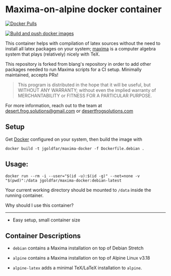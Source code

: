 Maxima-on-alpine docker container
=====

[![Docker Pulls](https://img.shields.io/docker/pulls/jgoldfar/maxima-docker.svg)](https://hub.docker.com/r/jgoldfar/maxima-docker/)

[![Build and push docker images](https://github.com/jgoldfar/maxima-docker/actions/workflows/build.yml/badge.svg)](https://github.com/jgoldfar/maxima-docker/actions/workflows/build.yml)

This container helps with compilation of latex sources without the need to install all latex packages on your system; [maxima](http://maxima.sourceforge.net/) is a computer algebra system that plays (relatively) nicely with TeX.

This repository is forked from blang's repository in order to add other packages needed to run Maxima scripts for a CI setup.
Minimally maintained, accepts PRs!

> This program is distributed in the hope that it will be useful,
> but WITHOUT ANY WARRANTY; without even the implied warranty of
> MERCHANTABILITY or FITNESS FOR A PARTICULAR PURPOSE.

For more information, reach out to the team at [desert.frog.solutions@gmail.com](mailto:desert.frog.solutions@gmail.com) or [desertfrogsolutions.com](https://desertfrogsolutions.com)


Setup
-----

Get [Docker](http://www.docker.io/) configured on your system, then build the image with

```shell
docker build -t jgoldfar/maxima-docker -f Dockerfile.debian .
```

Usage:
-----

```shell
docker run --rm -i --user="$(id -u):$(id -g)" --net=none -v "$(pwd)":/data jgoldfar/maxima-docker:debian-latest
```

Your current working directory should be mounted to `/data` inside the running container.

Why should I use this container?

-----

- Easy setup, small container size

## Container Descriptions

* `debian` contains a Maxima installation on top of Debian Stretch

* `alpine` contains a Maxima installation on top of Alpine Linux v3.18

* `alpine-latex` adds a minimal TeX/LaTeX installation to `alpine`.
